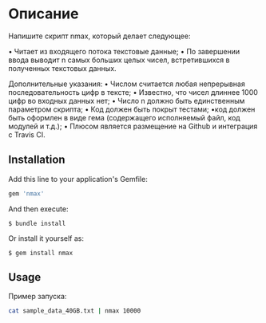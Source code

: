# Описание

Напишите скрипт nmax, который делает следующее: 

• Читает из входящего потока текстовые данные; 
• По завершении ввода выводит n самых больших целых чисел, встретившихся в полученных текстовых данных. 

Дополнительные указания: 
• Числом считается любая непрерывная последовательность цифр в тексте; 
• Известно, что чисел длиннее 1000 цифр во входных данных нет; 
• Число n должно быть единственным параметром скрипта; 
• Код должен быть покрыт тестами; •код должен быть оформлен в виде гема (содержащего исполняемый файл, код модулей и т.д.); 
• Плюсом является размещение на Github и интеграция с Travis CI.

## Installation

Add this line to your application's Gemfile:

```ruby
gem 'nmax'
```

And then execute:

    $ bundle install

Or install it yourself as:

    $ gem install nmax

## Usage

Пример запуска: 
```bash
cat sample_data_40GB.txt | nmax 10000
```

